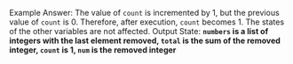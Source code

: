 Example Answer:
The value of `count` is incremented by 1, but the previous value of `count` is 0. Therefore, after execution, `count` becomes 1. The states of the other variables are not affected. 
Output State: **`numbers` is a list of integers with the last element removed, `total` is the sum of the removed integer, `count` is 1, `num` is the removed integer**